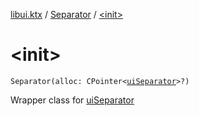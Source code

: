[libui.ktx](../index.md) / [Separator](index.md) / [&lt;init&gt;](./-init-.md)

# &lt;init&gt;

`Separator(alloc: CPointer<`[`uiSeparator`](../../libui/ui-separator.md)`>?)`

Wrapper class for [uiSeparator](../../libui/ui-separator.md)

